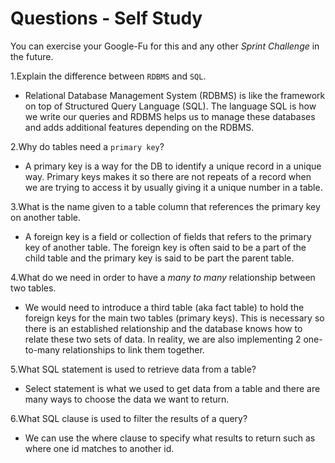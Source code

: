 # Questions - Self Study

You can exercise your Google-Fu for this and any other _Sprint Challenge_ in the future.

1.Explain the difference between `RDBMS` and `SQL`.

- Relational Database Management System (RDBMS) is like the framework on top of Structured Query Language (SQL). The language SQL is how we write our queries and RDBMS helps us to manage these databases and adds additional features depending on the RDBMS.

2.Why do tables need a `primary key`?

- A primary key is a way for the DB to identify a unique record in a unique way. Primary keys makes it so there are not repeats of a record when we are trying to access it by usually giving it a unique number in a table.

3.What is the name given to a table column that references the primary key on another table.

- A foreign key is a field or collection of fields that refers to the primary key of another table. The foreign key is often said to be a part of the child table and the primary key is said to be part the parent table.

4.What do we need in order to have a _many to many_ relationship between two tables.

- We would need to introduce a third table (aka fact table) to hold the foreign keys for the main two tables (primary keys). This is necessary so there is an established relationship and the database knows how to relate these two sets of data. In reality, we are also implementing 2 one-to-many relationships to link them together.

5.What SQL statement is used to retrieve data from a table?

- Select statement is what we used to get data from a table and there are many ways to choose the data we want to return.

6.What SQL clause is used to filter the results of a query?

- We can use the where clause to specify what results to return such as where one id matches to another id.
